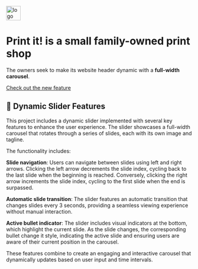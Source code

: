 <p align="left">
  <img src="assets/images/logo.png" alt="logo The Artbox" height="39px">
</p>

# Print it! is a small family-owned print shop 

The owners seek to make its website header dynamic with a **full-width carousel**.

[Check out the new feature](https://t-aguirre.github.io/Print-it/)

## 🔹 Dynamic Slider Features

This project includes a dynamic slider implemented with several key features to enhance the user experience. The slider showcases a full-width carousel that rotates through a series of slides, each with its own image and tagline. 

The functionality includes:

**Slide navigation**: Users can navigate between slides using left and right arrows. Clicking the left arrow decrements the slide index, cycling back to the last slide when the beginning is reached. Conversely, clicking the right arrow increments the slide index, cycling to the first slide when the end is surpassed.

**Automatic slide transition**: The slider features an automatic transition that changes slides every 3 seconds, providing a seamless viewing experience without manual interaction.

**Active bullet indicator**: The slider includes visual indicators at the bottom, which highlight the current slide. As the slide changes, the corresponding bullet change it style, indicating the active slide and ensuring users are aware of their current position in the carousel.

These features combine to create an engaging and interactive carousel that dynamically updates based on user input and time intervals.
